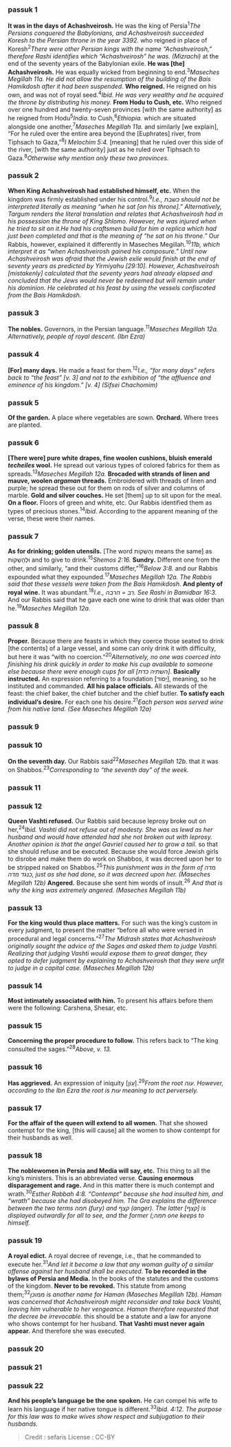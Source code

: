 
### passuk 1
<b>It was in the days of Achashveirosh.</b> He was the king of Persia<sup>1</sup><i class="footnote">The Persians conquered the Babylonians, and Achashveirosh succeeded Koresh to the Persian throne in the year 3392.</i> who reigned in place of Koresh<sup>2</sup><i class="footnote">There were other Persian kings with the name “Achashveirosh,” therefore Rashi identifies which “Achashveirosh” he was. (Mizrachi) </i> at the end of the seventy years of the Babylonian exile. 
<b>He was [the] Achashveirosh.</b> He was equally wicked from beginning to end.<sup>3</sup><i class="footnote">Maseches Megillah 11a. He did not allow the resumption of the building of the Bais Hamikdosh after it had been suspended. </i> 
<b>Who reigned.</b> He reigned on his own, and was not of royal seed.<sup>4</sup><i class="footnote">Ibid. He was very wealthy and he acquired the throne by distributing his money. </i> 
<b>From Hodu to Cush, etc.</b> Who reigned over one hundred and twenty-seven provinces [with the same authority] as he reigned from Hodu<sup>5</sup><i class="footnote">India. </i> to Cush,<sup>6</sup><i class="footnote">Ethiopia. </i> which are situated alongside one another,<sup>7</sup><i class="footnote">Maseches Megillah 11a. </i> and similarly [we explain], “For he ruled over the entire area beyond the [Euphrates] river, from Tiphsach to Gaza,”<sup>8</sup><i class="footnote">I Melochim 5:4. </i> [meaning] that he ruled over this side of the river, [with the same authority] just as he ruled over Tiphsach to Gaza.<sup>8</sup><i class="footnote">Otherwise why mention only these two provinces.</i> 

### passuk 2
<b>When King Achashveirosh had established himself, etc.</b> When the kingdom was firmly established under his control.<sup>9</sup><i class="footnote">I.e., כשבת should not be interpreted literally as meaning “when he sat [on his throne].” Alternatively, Targum renders the literal translation and relates that Achashveirosh had in his possession the throne of King Shlomo. However, he was injured when he tried to sit on it.He had his craftsmen build for him a replica which had just been completed and that is the meaning of “he sat on his throne.”</i> Our Rabbis, however, explained it differently in Maseches Megillah.<sup>10</sup><i class="footnote">11b, which interpret it as “when Achashveirosh gained his composure.” Until now Achashveirosh was afraid that the Jewish exile would finish at the end of seventy years as predicted by Yirmiyahu [29:10]. However, Achashveirosh [mistakenly] calculated that the seventy years had already elapsed and concluded that the Jews would never be redeemed but will remain under his dominion. He celebrated at his feast by using the vessels confiscated from the Bais Hamikdosh. </i> 

### passuk 3
<b>The nobles.</b> Governors, in the Persian language.<sup>11</sup><i class="footnote">Maseches Megillah 12a. Alternatively, people of royal descent. (Ibn Ezra) </i> 

### passuk 4
<b>[For] many days.</b> He made a feast for them.<sup>12</sup><i class="footnote">I.e., “for many days” refers back to “the feast” [v. 3] and not to the exhibition of “the affluence and eminence of his kingdom.” [v. 4] (Sifsei Chachomim)</i> 

### passuk 5
<b>Of the garden.</b> A place where vegetables are sown.
<b>Orchard.</b> Where trees are planted.

### passuk 6
<b>[There were] pure white drapes, fine woolen cushions, bluish emerald <i>techeiles</i> wool.</b> He spread out various types of colored fabrics for them as spreads.<sup>13</sup><i class="footnote">Maseches Megillah 12a.</i> 
<b>Brocaded with strands of linen and mauve, woolen <i>argaman</i> threads.</b> Embroidered with threads of linen and purple; he spread these out for them on rods of silver and columns of marble. 
<b>Gold and silver couches.</b> He set [them] up to sit upon for the meal.
<b>On a floor.</b> Floors of green and white, etc. Our Rabbis identified them as types of precious stones.<sup>14</sup><i class="footnote">Ibid. </i> According to the apparent meaning of the verse, these were their names. 

### passuk 7
<b>As for drinking; golden utensils.</b> [The word וְהַשְׁקוֹת means the same] as וּלְהַשְׁקוֹת and to give to drink.<sup>15</sup><i class="footnote">Shemos 2:16. </i> 
<b>Sundry.</b> Different one from the other, and similarly, “and their customs differ,”<sup>16</sup><i class="footnote">Below 3:8. </i> and our Rabbis expounded what they expounded.<sup>17</sup><i class="footnote">Maseches Megillah 12a. The Rabbis said that these vessels were taken from the Bais Hamikdosh. </i> 
<b>And plenty of royal wine.</b> It was abundant.<sup>18</sup><i class="footnote">I.e., רב = הרבה. See Rashi in Bamidbar 16:3. </i> And our Rabbis said that he gave each one wine to drink that was older than he.<sup>19</sup><i class="footnote">Maseches Megillah 12a. </i> 

### passuk 8
<b>Proper.</b> Because there are feasts in which they coerce those seated to drink [the contents] of a large vessel, and some can only drink it with difficulty, but here it was “with no coercion.”<sup>20</sup><i class="footnote">Alternatively, no one was coerced into finishing his drink quickly in order to make his cup available to someone else because there were enough cups for all [השתיה כדת]. </i> 
<b>Basically instructed.</b> An expression referring to a foundation [יְסוֹד], meaning, so he instituted and commanded. 
<b>All his palace officials.</b> All stewards of the feast: the chief baker, the chief butcher and the chief butler. 
<b>To satisfy each individual’s desire.</b> For each one his desire.<sup>21</sup><i class="footnote">Each person was served wine from his native land. (See Maseches Megillah 12a) </i> 

### passuk 9

### passuk 10
<b>On the seventh day.</b> Our Rabbis said<sup>22</sup><i class="footnote">Maseches Megillah 12b. </i> that it was on Shabbos.<sup>23</sup><i class="footnote">Corresponding to “the seventh day” of the week. </i> 

### passuk 11

### passuk 12
<b>Queen Vashti refused.</b> Our Rabbis said because leprosy broke out on her,<sup>24</sup><i class="footnote">Ibid. Vashti did not refuse out of modesty. She was as lewd as her husband and would have attended had she not broken out with leprosy. Another opinion is that the angel Gavriel caused her to grow a tail. </i> so that she should refuse and be executed. Because she would force Jewish girls to disrobe and make them do work on Shabbos, it was decreed upon her to be stripped naked on Shabbos.<sup>25</sup><i class="footnote">This punishment was in the form of מדה כנגד מדה, just as she had done, so it was decreed upon her. (Maseches Megillah 12b) </i> 
<b>Angered.</b> Because she sent him words of insult.<sup>26</sup><i class="footnote"> And that is why the king was extremely angered. (Maseches Megillah 11b) </i> 

### passuk 13
<b>For the king would thus place matters.</b> For such was the king’s custom in every judgment, to present the matter “before all who were versed in procedural and legal concerns.”<sup>27</sup><i class="footnote">The Midrash states that Achashveirosh originally sought the advice of the Sages and asked them to judge Vashti. Realizing that judging Vashti would expose them to great danger, they opted to defer judgment by explaining to Achashveirosh that they were unfit to judge in a capital case. (Maseches Megillah 12b) </i> 

### passuk 14
<b>Most intimately associated with him.</b> To present his affairs before them were the following: Carshena, Shesar, etc. 

### passuk 15
<b>Concerning the proper procedure to follow.</b> This refers back to “The king consulted the sages.”<sup>28</sup><i class="footnote">Above, v. 13. </i> 

### passuk 16
<b>Has aggrieved.</b> An expression of iniquity [עָו‍ֹן].<sup>29</sup><i class="footnote">From the root עוה. However, according to the Ibn Ezra the root is עות meaning to act perversely. </i> 

### passuk 17
<b>For the affair of the queen will extend to all women.</b> That she showed contempt for the king, [this will cause] all the women to show contempt for their husbands as well. 

### passuk 18
<b>The noblewomen in Persia and Media will say, etc.</b> This thing to all the king’s ministers. This is an abbreviated verse.
<b>Causing enormous disparagement and rage.</b> And in this matter there is much contempt and wrath.<sup>30</sup><i class="footnote">Esther Rabbah 4:8. “Contempt” because she had insulted him, and “wrath” because she had disobeyed him. The Gra explains the difference between the two terms חמה (fury) and קצף (anger). The latter [קצף] is displayed outwardly for all to see, and the former (;חמה one keeps to himself. </i> 

### passuk 19
<b>A royal edict.</b> A royal decree of revenge, i.e., that he commanded to execute her.<sup>31</sup><i class="footnote">And let it become a law that any woman guilty of a similar offense against her husband shall be executed. </i> 
<b>To be recorded in the bylaws of Persia and Media.</b> In the books of the statutes and the customs of the kingdom.
<b>Never to be revoked.</b> This statute from among them;<sup>32</sup><i class="footnote">ממוכן is another name for Haman (Maseches Megillah 12b). Haman was concerned that Achashveirosh might reconsider and take back Vashti, leaving him vulnerable to her vengeance. Haman therefore requested that the decree be irrevocable. </i> this should be a statute and a law for anyone who shows contempt for her husband. 
<b>That Vashti must never again appear.</b> And therefore she was executed.

### passuk 20

### passuk 21

### passuk 22
<b>And his people’s language be the one spoken.</b> He can compel his wife to learn his language if her native tongue is different.<sup>33</sup><i class="footnote">Ibid. 4:12. The purpose for this law was to make wives show respect and subjugation to their husbands. </i> 

>Credit : sefaris
>License : CC-BY